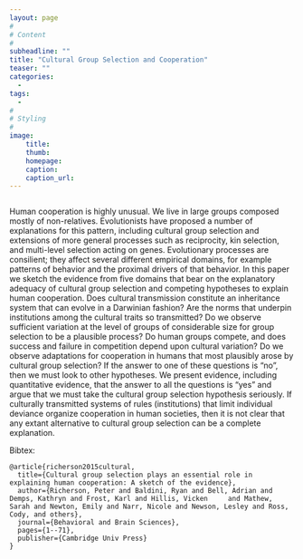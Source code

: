 ```yaml
---
layout: page
#
# Content
#
subheadline: ""
title: "Cultural Group Selection and Cooperation"
teaser: ""
categories:
  - 
tags:
  - 
#
# Styling
#
image: 
    title:
    thumb:
    homepage:
    caption:
    caption_url:
---
```

<div class="row">
    <div class="medium-8 columns t30">
    <img src="{{ site.url }}/images/CGS.png" alt="">
    </div><!-- /.medium-8.columns -->

Human cooperation is highly unusual. We live in large groups composed mostly of non-relatives. Evolutionists have proposed a number of explanations for this pattern, including cultural group selection and extensions of more general processes such as reciprocity, kin selection, and multi-level selection acting on genes. Evolutionary processes are consilient; they affect several different empirical domains, for example patterns of behavior and the proximal drivers of that behavior. In this paper we sketch the evidence from five domains that bear on the explanatory adequacy of cultural group selection and competing hypotheses to explain human cooperation. Does cultural transmission constitute an inheritance system that can evolve in a Darwinian fashion? Are the norms that underpin institutions among the cultural traits so transmitted? Do we observe sufficient variation at the level of groups of considerable size for group selection to be a plausible process? Do human groups compete, and does success and failure in competition depend upon cultural variation? Do we observe adaptations for cooperation in humans that most plausibly arose by cultural group selection? If the answer to one of these questions is “no”, then we must look to other hypotheses. We present evidence, including quantitative evidence, that the answer to all the questions is “yes” and argue that we must take the cultural group selection hypothesis seriously. If culturally transmitted systems of rules (institutions) that limit individual deviance organize cooperation in human societies, then it is not clear that any extant alternative to cultural group selection can be a complete explanation.

Bibtex:
```
@article{richerson2015cultural,
  title={Cultural group selection plays an essential role in explaining human cooperation: A sketch of the evidence},
  author={Richerson, Peter and Baldini, Ryan and Bell, Adrian and Demps, Kathryn and Frost, Karl and Hillis, Vicken     and Mathew, Sarah and Newton, Emily and Narr, Nicole and Newson, Lesley and Ross, Cody, and others},
  journal={Behavioral and Brain Sciences},
  pages={1--71},
  publisher={Cambridge Univ Press}
}
```



 [1]: #
 [2]: #
 [3]: #
 [4]: #
 [5]: #
 [6]: #
 [7]: #
 [8]: #
 [9]: #
 [10]: #
